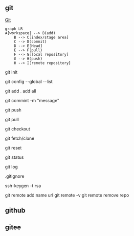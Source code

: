 ## git


[Git](https://www.bilibili.com/video/BV1mb411n7Nw)

```mermaid
graph LR
A[workspace] --> B(add)
    B --> C[index/stage area]
    C --> D(commit)
    D --> E[Head]
    E --> F(pull)
    F --> G[local repository]
    G --> H(push)
    H --> I[remote repository]
```

git init

git config --global --list

git add .
add all

git commint -m "message"

git push

git pull

git checkout

git fetch/clone 

git reset

git status

git log

.gitignore


ssh-keygen -t rsa

git remote add name url
git remote -v
git remote remove repo

## github
## gitee